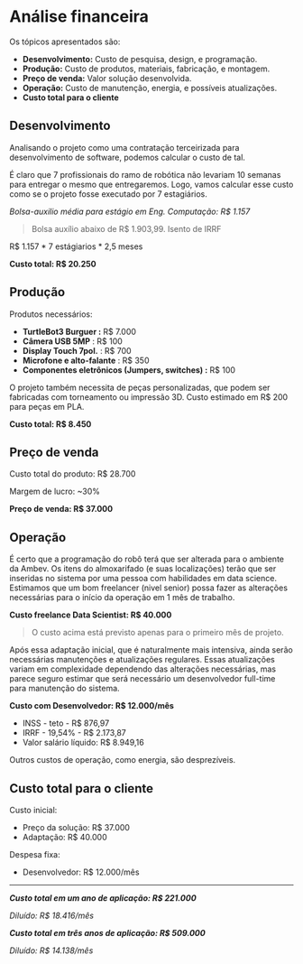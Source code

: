 # Análise financeira

Os tópicos apresentados são:

- **Desenvolvimento:** Custo de pesquisa, design, e programação.
- **Produção:** Custo de produtos, materiais, fabricação, e montagem.
- **Preço de venda:** Valor solução desenvolvida.
- **Operação:** Custo de manutenção, energia, e possíveis atualizações.
- **Custo total para o cliente**

## Desenvolvimento
Analisando o projeto como uma contratação terceirizada para desenvolvimento de software, podemos calcular o custo de tal. 

É claro que 7 profissionais do ramo de robótica não levariam 10 semanas para entregar o mesmo que entregaremos. Logo, vamos calcular esse custo como se o projeto fosse executado por 7 estagiários. 

*Bolsa-auxilio média para estágio em Eng. Computação: R$ 1.157*

>Bolsa auxílio abaixo de R$ 1.903,99. Isento de IRRF

R$ 1.157 * 7 estágiarios * 2,5 meses

**Custo total:  R$ 20.250**

## Produção
Produtos necessários:

- **TurtleBot3 Burguer :** R$ 7.000
- **Câmera USB 5MP** :  R$ 100
- **Display Touch 7pol.** : R$ 700
- **Microfone e alto-falante** : R$ 350
- **Componentes eletrônicos (Jumpers, switches) :** R$ 100

O projeto também necessita de peças personalizadas, que podem ser fabricadas com torneamento ou impressão 3D. Custo estimado em R$ 200 para peças em PLA.

**Custo total: R$ 8.450**

## Preço de venda
Custo total do produto: R$ 28.700

Margem de lucro: ~30%

**Preço de venda: R$ 37.000**

## Operação

É certo que a programação do robô terá que ser alterada para o ambiente da Ambev. Os itens do almoxarifado (e suas localizações) terão que ser inseridas no sistema por uma pessoa com habilidades em data science. Estimamos que um bom freelancer (nivel senior) possa fazer as alterações necessárias para o início da operação em 1 mês de trabalho.

**Custo freelance Data Scientist: R$ 40.000**

> O custo acima está previsto apenas para o primeiro mês de projeto.

Após essa adaptação inicial, que é naturalmente mais intensiva, ainda serão necessárias manutenções e atualizações regulares. Essas atualizações variam em complexidade dependendo das alterações necessárias, mas parece seguro estimar que será necessário um desenvolvedor full-time para manutenção do sistema.

**Custo com Desenvolvedor: R$ 12.000/mês**

- INSS - teto - R$ 876,97
- IRRF - 19,54% - R$ 2.173,87
- Valor salário líquido: R$ 8.949,16

Outros custos de operação, como energia, são desprezíveis.

## Custo total para o cliente

Custo inicial:

- Preço da solução:  R$ 37.000
- Adaptação: R$ 40.000

Despesa fixa:

- Desenvolvedor: R$ 12.000/mês

---

***Custo total em um ano de aplicação: R$ 221.000***

*Diluído: R$ 18.416/mês*

***Custo total em três anos de aplicação: R$ 509.000***

*Diluído: R$ 14.138/mês*